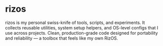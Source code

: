 # rizos
rizos is my personal swiss-knife of tools, scripts, and experiments. It collects reusable utilities, system setup helpers, and OS-level configs that I use across projects. Clean, production-grade code designed for portability and reliability — a toolbox that feels like my own RizOS.
